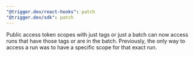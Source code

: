 ```yaml
---
"@trigger.dev/react-hooks": patch
"@trigger.dev/sdk": patch
---
```


Public access token scopes with just tags or just a batch can now access runs that have those tags or are in the batch. Previously, the only way to access a run was to have a specific scope for that exact run.
